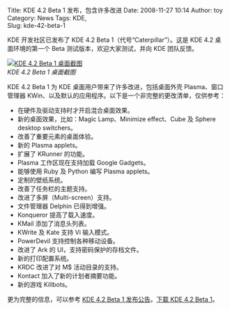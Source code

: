 Title: KDE 4.2 Beta 1 发布，包含许多改进
Date: 2008-11-27 10:14
Author: toy
Category: News
Tags: KDE,  
Slug: kde-42-beta-1

KDE 开发社区已发布了 KDE 4.2 Beta 1（代号“Caterpillar”）。这是 KDE 4.2
桌面环境的第一个 Beta 测试版本，欢迎大家测试，并向 KDE 团队反馈。

[![KDE 4.2 Beta 1
桌面截图](http://i.linuxtoy.org/images/2008/11/kde_42b1_desktop-thumb.png)](http://i.linuxtoy.org/images/2008/11/kde_42b1_desktop.png)  
*KDE 4.2 Beta 1 桌面截图*

KDE 4.2 Beta 1 为 KDE 桌面用户带来了许多改进，包括桌面外壳
Plasma、窗口管理器
KWin、以及默认的应用程序。以下是一个非完整的更改清单，仅供参考：

-   在硬件及驱动支持时才开启混合桌面效果。
-   新的桌面效果，比如：Magic Lamp、Minimize effect、Cube 及 Sphere
    desktop switchers。
-   改善了重要元素的桌面体验。
-   新的 Plasma applets。
-   扩展了 KRunner 的功能。
-   Plasma 工作区现在支持加载 Google Gadgets。
-   能够使用 Ruby 及 Python 编写 Plasma applets。
-   定制的壁纸系统。
-   改善了任务栏的主题支持。
-   改进了多屏（Multi-screen）支持。
-   文件管理器 Delphin 已得到增强。
-   Konqueror 提高了载入速度。
-   KMail 添加了消息头列表。
-   KWrite 及 Kate 支持 Vi 输入模式。
-   PowerDevil 支持控制各种移动设备。
-   改进了 Ark 的 UI，支持密码保护的存档文件。
-   新的打印配置系统。
-   KRDC 改进了对 M$ 活动目录的支持。
-   Kontact 加入了新的计划者摘要功能。
-   新的游戏 Killbots。

更为完整的信息，可以参考 [KDE 4.2 Beta 1
发布公告](http://www.kde.org/announcements/announce-4.2-beta1.php)。[下载
KDE 4.2 Beta 1](http://www.kde.org/info/4.1.80.php#desktop)。
